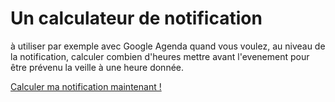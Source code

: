 # Un calculateur de notification

à utiliser par exemple avec Google Agenda quand vous voulez, au niveau de la notification, calculer combien d'heures mettre avant l'evenement pour être prévenu la veille à une heure donnée.

[Calculer ma notification maintenant !](https://lydstyl.github.io/201128-noticalc/)

